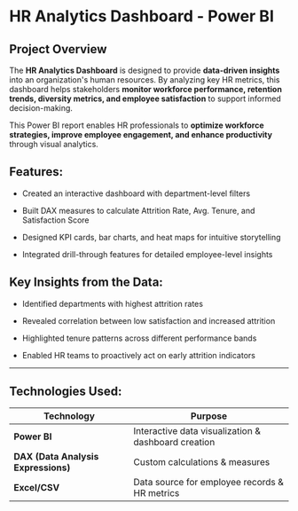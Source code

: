 # HR Analytics Dashboard - Power BI  

##  Project Overview  
The **HR Analytics Dashboard** is designed to provide **data-driven insights** into an organization's human resources. By analyzing key HR metrics, this dashboard helps stakeholders **monitor workforce performance, retention trends, diversity metrics, and employee satisfaction** to support informed decision-making.  

This Power BI report enables HR professionals to **optimize workforce strategies, improve employee engagement, and enhance productivity** through visual analytics.  
##  Features: 
- Created an interactive dashboard with department-level filters

- Built DAX measures to calculate Attrition Rate, Avg. Tenure, and Satisfaction Score

- Designed KPI cards, bar charts, and heat maps for intuitive storytelling

- Integrated drill-through features for detailed employee-level insights

## Key Insights from the Data:
- Identified departments with highest attrition rates

- Revealed correlation between low satisfaction and increased attrition

- Highlighted tenure patterns across different performance bands

- Enabled HR teams to proactively act on early attrition indicators

---

##  Technologies Used:
| Technology | Purpose |  
|------------|---------|  
| **Power BI** | Interactive data visualization & dashboard creation |  
| **DAX (Data Analysis Expressions)** | Custom calculations & measures |  
| **Excel/CSV** | Data source for employee records & HR metrics |  

